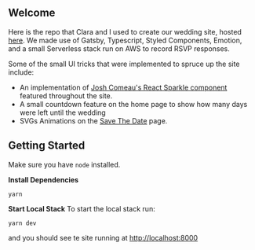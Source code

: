 ## Welcome
Here is the repo that Clara and I used to create our wedding site, hosted [here](https://clarasallriledup.com). We made use of Gatsby, Typescript, Styled Components, Emotion, and
a small Serverless stack run on AWS to record RSVP responses.

Some of the small UI tricks that were implemented to spruce up the site include:
* An implementation of [Josh Comeau's React Sparkle component](https://www.joshwcomeau.com/react/animated-sparkles-in-react/) featured throughout the site.
* A small countdown feature on the home page to show how many days were left until the wedding
* SVGs Animations on the [Save The Date](https://www.clarasallriledup.com/save-the-date/) page.

## Getting Started

Make sure you have `node` installed.


**Install Dependencies**
```
yarn
```

**Start Local Stack**
To start the local stack run:

```
yarn dev
```

and you should see te site running at [http://localhost:8000](http://localhost:8000)

